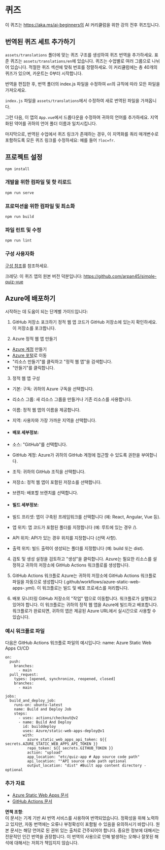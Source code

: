 # 퀴즈

이 퀴즈는 https://aka.ms/ai-beginners의 AI 커리큘럼을 위한 강의 전후 퀴즈입니다.

## 번역된 퀴즈 세트 추가하기

`assets/translations` 폴더에 맞는 퀴즈 구조를 생성하여 퀴즈 번역을 추가하세요. 표준 퀴즈는 `assets/translations/en`에 있습니다. 퀴즈는 수업별로 여러 그룹으로 나뉘어 있습니다. 적절한 퀴즈 섹션에 맞춰 번호를 정렬하세요. 이 커리큘럼에는 총 40개의 퀴즈가 있으며, 카운트는 0부터 시작합니다.

번역을 편집한 후, 번역 폴더의 index.js 파일을 수정하여 `en`의 규칙에 따라 모든 파일을 가져오세요.

`index.js` 파일을 `assets/translations`에서 수정하여 새로 번역된 파일을 가져옵니다.

그런 다음, 이 앱의 `App.vue`에서 드롭다운을 수정하여 귀하의 언어를 추가하세요. 지역화된 약어를 귀하의 언어 폴더 이름과 일치시킵니다.

마지막으로, 번역된 수업에서 퀴즈 링크가 존재하는 경우, 이 지역화를 쿼리 매개변수로 포함하도록 모든 퀴즈 링크를 수정하세요: 예를 들어 `?loc=fr`.

## 프로젝트 설정

```
npm install
```

### 개발을 위한 컴파일 및 핫 리로드

```
npm run serve
```

### 프로덕션을 위한 컴파일 및 최소화

```
npm run build
```

### 파일 린트 및 수정

```
npm run lint
```

### 구성 사용자화

[구성 참조](https://cli.vuejs.org/config/)를 참조하세요.

크레딧: 이 퀴즈 앱의 원본 버전 덕분입니다: https://github.com/arpan45/simple-quiz-vue

## Azure에 배포하기

시작하는 데 도움이 되는 단계별 가이드입니다:

1. GitHub 저장소 포크하기
정적 웹 앱 코드가 GitHub 저장소에 있는지 확인하세요. 이 저장소를 포크합니다.

2. Azure 정적 웹 앱 만들기
- [Azure 계정](http://azure.microsoft.com) 만들기
- [Azure 포털](https://portal.azure.com)로 이동
- "리소스 만들기"를 클릭하고 "정적 웹 앱"을 검색합니다.
- "만들기"를 클릭합니다.

3. 정적 웹 앱 구성
- 기본: 구독: 귀하의 Azure 구독을 선택합니다.
- 리소스 그룹: 새 리소스 그룹을 만들거나 기존 리소스를 사용합니다.
- 이름: 정적 웹 앱의 이름을 제공합니다.
- 지역: 사용자와 가장 가까운 지역을 선택합니다.

- #### 배포 세부정보:
- 소스: "GitHub"를 선택합니다.
- GitHub 계정: Azure가 귀하의 GitHub 계정에 접근할 수 있도록 권한을 부여합니다.
- 조직: 귀하의 GitHub 조직을 선택합니다.
- 저장소: 정적 웹 앱이 포함된 저장소를 선택합니다.
- 브랜치: 배포할 브랜치를 선택합니다.

- #### 빌드 세부정보:
- 빌드 프리셋: 앱이 구축된 프레임워크를 선택합니다 (예: React, Angular, Vue 등).
- 앱 위치: 앱 코드가 포함된 폴더를 지정합니다 (예: 루트에 있는 경우 /).
- API 위치: API가 있는 경우 위치를 지정합니다 (선택 사항).
- 출력 위치: 빌드 출력이 생성되는 폴더를 지정합니다 (예: build 또는 dist).

4. 검토 및 생성
설정을 검토하고 "생성"을 클릭합니다. Azure는 필요한 리소스를 설정하고 귀하의 저장소에 GitHub Actions 워크플로를 생성합니다.

5. GitHub Actions 워크플로
Azure는 귀하의 저장소에 GitHub Actions 워크플로 파일을 자동으로 생성합니다 (.github/workflows/azure-static-web-apps-<name>.yml). 이 워크플로는 빌드 및 배포 프로세스를 처리합니다.

6. 배포 모니터링
GitHub 저장소의 "작업" 탭으로 이동합니다.
워크플로가 실행되고 있어야 합니다. 이 워크플로는 귀하의 정적 웹 앱을 Azure에 빌드하고 배포합니다.
워크플로가 완료되면, 귀하의 앱은 제공된 Azure URL에서 실시간으로 사용할 수 있습니다.

### 예시 워크플로 파일

다음은 GitHub Actions 워크플로 파일의 예시입니다:
name: Azure Static Web Apps CI/CD
```
on:
  push:
    branches:
      - main
  pull_request:
    types: [opened, synchronize, reopened, closed]
    branches:
      - main

jobs:
  build_and_deploy_job:
    runs-on: ubuntu-latest
    name: Build and Deploy Job
    steps:
      - uses: actions/checkout@v2
      - name: Build And Deploy
        id: builddeploy
        uses: Azure/static-web-apps-deploy@v1
        with:
          azure_static_web_apps_api_token: ${{ secrets.AZURE_STATIC_WEB_APPS_API_TOKEN }}
          repo_token: ${{ secrets.GITHUB_TOKEN }}
          action: "upload"
          app_location: "etc/quiz-app # App source code path"
          api_location: ""API source code path optional
          output_location: "dist" #Built app content directory - optional
```

### 추가 자료
- [Azure Static Web Apps 문서](https://learn.microsoft.com/azure/static-web-apps/getting-started)
- [GitHub Actions 문서](https://docs.github.com/actions/use-cases-and-examples/deploying/deploying-to-azure-static-web-app)

**면책 조항**:  
이 문서는 기계 기반 AI 번역 서비스를 사용하여 번역되었습니다. 정확성을 위해 노력하고 있지만, 자동 번역에는 오류나 부정확성이 포함될 수 있음을 유의하시기 바랍니다. 원본 문서는 해당 언어로 된 권위 있는 출처로 간주되어야 합니다. 중요한 정보에 대해서는 전문적인 인간 번역을 권장합니다. 이 번역의 사용으로 인해 발생하는 오해나 잘못된 해석에 대해서는 저희가 책임지지 않습니다.